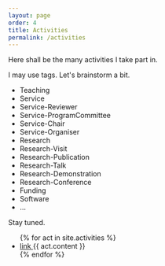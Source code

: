 ```yaml
---
layout: page
order: 4
title: Activities
permalink: /activities
---
```


Here shall be the many activities I take part in.

I may use tags. Let's brainstorm a bit.

- Teaching
- Service
- Service-Reviewer
- Service-ProgramCommittee
- Service-Chair
- Service-Organiser
- Research
- Research-Visit
- Research-Publication
- Research-Talk
- Research-Demonstration
- Research-Conference
- Funding
- Software
- ...

Stay tuned.

<ul>
{% for act in site.activities %}
  <li> <a href="{{ act.url | prepend: site.baseurl }}"> link </a> {{ act.content }} </li>
{% endfor %}
</ul>
